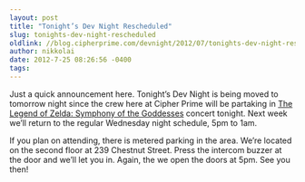 ```yaml
---
layout: post
title: "Tonight’s Dev Night Rescheduled"
slug: tonights-dev-night-rescheduled
oldlink: //blog.cipherprime.com/devnight/2012/07/tonights-dev-night-rescheduled
author: nikkolai
date: 2012-7-25 08:26:56 -0400
tags: 
---
```


Just a quick announcement here. Tonight’s Dev Night is being moved to tomorrow night since the crew here at Cipher Prime will be partaking in [The Legend of Zelda: Symphony of the Goddesses](http://zelda-symphony.com/) concert tonight. Next week we’ll return to the regular Wednesday night schedule, 5pm to 1am.

If you plan on attending, there is metered parking in the area. We’re located on the second floor at 239 Chestnut Street. Press the intercom buzzer at the door and we’ll let you in. Again, the we open the doors at 5pm. See you then!
